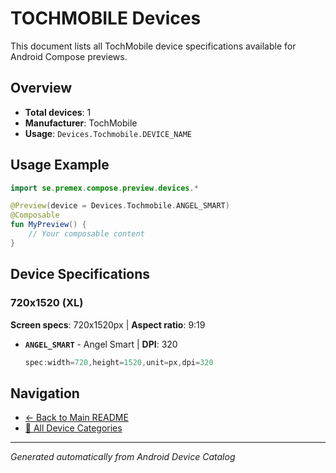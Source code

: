 # TOCHMOBILE Devices

This document lists all TochMobile device specifications available for Android Compose previews.

## Overview

- **Total devices**: 1
- **Manufacturer**: TochMobile
- **Usage**: `Devices.Tochmobile.DEVICE_NAME`

## Usage Example

```kotlin
import se.premex.compose.preview.devices.*

@Preview(device = Devices.Tochmobile.ANGEL_SMART)
@Composable
fun MyPreview() {
    // Your composable content
}
```

## Device Specifications

### 720x1520 (XL)

**Screen specs**: 720x1520px | **Aspect ratio**: 9:19

- **`ANGEL_SMART`** - Angel Smart | **DPI**: 320
  ```kotlin
  spec:width=720,height=1520,unit=px,dpi=320
  ```

## Navigation

- [← Back to Main README](../../README.md)
- [📱 All Device Categories](../README.md)

---
*Generated automatically from Android Device Catalog*
